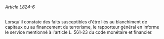 ###### Article L824-6

Lorsqu'il constate des faits susceptibles d'être liés au blanchiment de capitaux ou au financement du terrorisme, le rapporteur général en informe le service mentionné à l'article L. 561-23 du code monétaire et financier.

